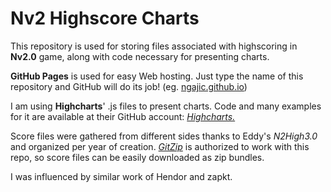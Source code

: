 # Nv2 Highscore Charts

This repository is used for storing files associated with highscoring in **Nv2.0** game, along with code necessary for presenting charts.

**GitHub Pages** is used for easy Web hosting. Just type the name of this repository and GitHub will do its job! (eg. [ngajic.github.io](https://ngajic.github.io))

I am using **Highcharts**' .js files to present charts. Code and many examples for it are available at their GitHub account: [*Highcharts.*](https://github.com/highcharts/highcharts)

Score files were gathered from different sides thanks to Eddy's *N2High3.0* and organized per year of creation. [*GitZip*](https://kinolien.github.io/gitzip) is authorized to work with this repo, so score files can be easily downloaded as zip bundles.

I was influenced by similar work of Hendor and zapkt.